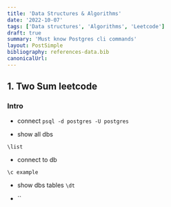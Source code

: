 ```yaml
---
title: 'Data Structures & Algorithms'
date: '2022-10-07'
tags: ['Data structures', 'Algorithms', 'Leetcode']
draft: true
summary: 'Must know Postgres cli commands'
layout: PostSimple
bibliography: references-data.bib
canonicalUrl:
---
```


## 1. Two Sum leetcode

### Intro

- connect
  `psql -d postgres -U postgres`

- show all dbs

`\list`

- connect to db

`\c example`

- show dbs tables
  `\dt`

- ``
